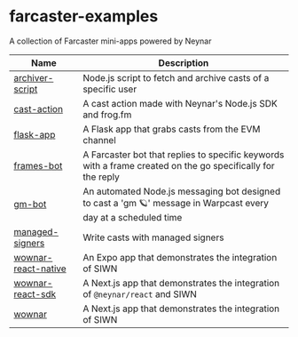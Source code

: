 # farcaster-examples

A collection of Farcaster mini-apps powered by Neynar


| Name                   | Description                                     |
|------------------------|-------------------------------------------------|
| [archiver-script](/archiver-script)       | Node.js script to fetch and archive casts of a specific user  |
| [cast-action](/cast-action)               | A cast action made with Neynar's Node.js SDK and frog.fm |
| [flask-app](/flask-app)                   | A Flask app that grabs casts from the EVM channel         |
| [frames-bot](/frames-bot)                 | A Farcaster bot that replies to specific keywords with a frame created on the go specifically for the reply    |
| [gm-bot](/gm-bot)                         | An automated Node.js messaging bot designed to cast a 'gm 🪐' message in Warpcast every day at a scheduled time          |
| [managed-signers](/managed-signers)       | Write casts with managed signers   |
| [wownar-react-native](/wownar-react-native) | An Expo app that demonstrates the integration of SIWN       |
| [wownar-react-sdk](/wownar-react-sdk)     | A Next.js app that demonstrates the integration of `@neynar/react` and SIWN          |
| [wownar](/wownar)                         | A Next.js app that demonstrates the integration of SIWN               |
